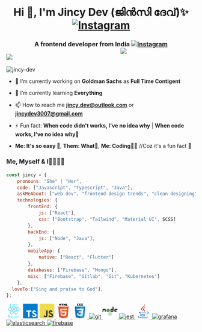<h1 align="center">Hi 👋, I'm Jincy Dev (ജിൻസി ദേവ്)✨ <a href="https://www.instagram.com/___jincy_dev___/" target="_blank">
        <img src="https://media.giphy.com/media/XLRVGW0vOIpxqudH40/giphy.gif" alt="Instagram" width="50" />
    </a></h1>
<h3 align="center">A frontend developer from India  <a href="https://www.linkedin.com/in/jincydev" target="_blank">
        <img src="https://media.giphy.com/media/jPK3EsIGS9f8YAp2Fa/giphy.gif" alt="Instagram" width="20"/>
    </a> <img src="https://media.giphy.com/media/65HR2UL6nn6XMSUoRA/giphy.gif" align = 'right' width="200"></h3>
  <img src="https://media.giphy.com/media/1V3KXtMHJq2YPK7xyl/giphy.gif" width="50"/>

<p align="left"> <img src="https://komarev.com/ghpvc/?username=jincy-dev&label=Profile%20views&color=0e75b6&style=flat" alt="jincy-dev" /> </p>

- 🔭 I’m currently working on **Goldman Sachs** as **Full Time Contigent**

- 🌱 I’m currently learning **Everything**

- 📫 How to reach me **jincy.dev@outlook.com** or **jincydev3007@gmail.com**

- ⚡ Fun fact:  **When code didn't works, I've no idea why** | **When code works, I've no idea why🤯**
- **Me: It's so easy 👻**, **Them: What🧐**, **Me: Coding😵‍💫** //Coz it's a fun fact 🤣
  




<h3>Me, Myself & I🌊🐇🫧🎤 </h3>

```javascript
const jincy = {
    pronouns: "She" | "Her",
    code: ["Javascript", "Typescript", "Java"],
    askMeAbout: ["web dev", "frontend design trends", "clean designing"],
    technologies: {
        frontEnd: {
            js: ["React"],
            css: ["Bootstrap", "Tailwind", "Material UI", SCSS]
        },
        backEnd: {
            js: ["Node", "Java"],
        },
        mobileApp: {
            native: ["React", "Flutter"]
        },
        databases: ["Firebase", "Mongo"],
        misc: ["Firebase", "Gitlab", "Git", "Kubernetes"]
    },
  loveTo:["Sing and praise to God"],
};
```

<p align="left">
<a href="https://reactjs.org/" target="_blank" rel="noreferrer"> <img src="https://raw.githubusercontent.com/devicons/devicon/master/icons/react/react-original-wordmark.svg" alt="react" width="40" height="40"/> </a>   <a href="https://www.typescriptlang.org/" target="_blank" rel="noreferrer"> <img src="https://raw.githubusercontent.com/devicons/devicon/master/icons/typescript/typescript-original.svg" alt="typescript" width="40" height="40"/> </a>    <a href="https://developer.mozilla.org/en-US/docs/Web/JavaScript" target="_blank" rel="noreferrer"> <img src="https://raw.githubusercontent.com/devicons/devicon/master/icons/javascript/javascript-original.svg" alt="javascript" width="40" height="40"/> </a>     <a href="https://www.w3.org/html/" target="_blank" rel="noreferrer"> <img src="https://raw.githubusercontent.com/devicons/devicon/master/icons/html5/html5-original-wordmark.svg" alt="html5" width="40" height="40"/> </a> <a href="https://www.w3schools.com/css/" target="_blank" rel="noreferrer"> <img src="https://raw.githubusercontent.com/devicons/devicon/master/icons/css3/css3-original-wordmark.svg" alt="css3" width="40" height="40"/> </a>
<a href="https://git-scm.com/" target="_blank" rel="noreferrer"> <img src="https://www.vectorlogo.zone/logos/git-scm/git-scm-icon.svg" alt="git" width="40" height="40"/> 
<a href="https://nodejs.org" target="_blank" rel="noreferrer"> <img src="https://raw.githubusercontent.com/devicons/devicon/master/icons/nodejs/nodejs-original-wordmark.svg" alt="nodejs" width="40" height="40"/> </a> 
  <a href="https://jestjs.io" target="_blank" rel="noreferrer"> <img src="https://www.vectorlogo.zone/logos/jestjsio/jestjsio-icon.svg" alt="jest" width="40" height="40"/> </a> 
<a href="https://www.java.com" target="_blank" rel="noreferrer"> <img src="https://raw.githubusercontent.com/devicons/devicon/master/icons/java/java-original.svg" alt="java" width="40" height="40"/> </a> 
  </a> <a href="https://grafana.com" target="_blank" rel="noreferrer"> <img src="https://www.vectorlogo.zone/logos/grafana/grafana-icon.svg" alt="grafana" width="40" height="40"/> </a> 
  <a href="https://www.elastic.co" target="_blank" rel="noreferrer"> <img src="https://www.vectorlogo.zone/logos/elastic/elastic-icon.svg" alt="elasticsearch" width="40" height="40"/> </a> 
<a href="https://firebase.google.com/" target="_blank" rel="noreferrer"> <img src="https://www.vectorlogo.zone/logos/firebase/firebase-icon.svg" alt="firebase" width="40" height="40"/> </a>
</p>

